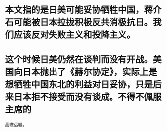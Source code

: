 # 本文指的是日美可能妥协牺牲中国，蒋介石可能被日本拉拢积极反共消极抗日。我们应该反对失败主义和投降主义。
# 这个时候日美仍然在谈判而没有开战。美国向日本抛出了《赫尔协定》，实际上是想牺牲中国东北的利益对日妥协，只是后来日本拒不接受而没有谈成。不得不佩服主席的
高瞻远瞩。

